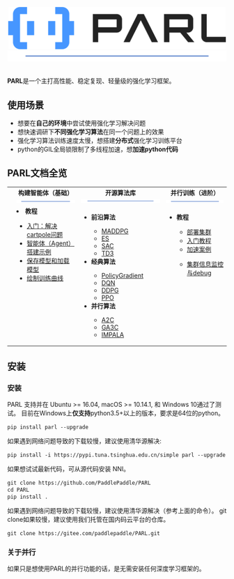 <p align="center">
<img src="../../.github/PARL-logo.png" width="500"/>
<img src="../images/bar.png"/>
</p>

<br>**PARL**是一个主打高性能、稳定复现、轻量级的强化学习框架。<br>


## 使用场景
- 想要在**自己的环境**中尝试使用强化学习解决问题
- 想快速调研下**不同强化学习算法**在同一个问题上的效果
- 强化学习算法训练速度太慢，想搭建**分布式**强化学习训练平台
- python的GIL全局锁限制了多线程加速，想**加速python代码**


## PARL文档全览
<table>
  <tbody>
    <tr align="center" valign="bottom">
    <td>
      </td>
      <td>
        <b>构建智能体（基础）</b>
        <img src="../images/bar.png"/>
      </td>
      <td>
        <b>开源算法库</b>
        <img src="../images/bar.png"/>
      </td>
      <td>
        <b>并行训练（进阶）</b>
        <img src="../images/bar.png"/>
      </td>
    </tr>
    </tr>
    <tr valign="top">
    <td align="center" valign="middle">
      </td>
      <td>
        <li><b>教程</b></li>
            <ul>
          <li><a href="docs/zh_CN/Tuner/BuiltinTuner.md#BOHB">入门：解决cartpole问题</a></li>
          <li><a href="docs/zh_CN/Tuner/BuiltinTuner.md#BOHB">智能体（Agent）搭建示例</a></li>
          <li><a href="docs/zh_CN/Tuner/BuiltinTuner.md#BOHB">保存模型和加载模型</a></li>
          <li><a href="docs/zh_CN/Tuner/BuiltinTuner.md#BOHB">绘制训练曲线</a></li>
            </ul>
        </ul>
      </ul>
      </td>
      <td align="left" >
        <ul>
          <li><b>前沿算法</b></li>
            <ul>
              <li><a href="docs/zh_CN/Tuner/BuiltinTuner.md#BOHB">MADDPG</a></li>
              <li><a href="docs/zh_CN/Tuner/BuiltinTuner.md#TPE">ES</a></li>
              <li><a href="docs/zh_CN/Tuner/BuiltinTuner.md#TPE">SAC</a></li>
              <li><a href="docs/zh_CN/Tuner/BuiltinTuner.md#TPE">TD3</a></li>
            </ul>
          <li><b>经典算法</b></li>
            <ul>
              <li><a href="docs/zh_CN/Tuner/BuiltinTuner.md#BOHB">PolicyGradient</a></li>
              <li><a href="docs/zh_CN/Tuner/BuiltinTuner.md#TPE">DQN</a></li>
            <li><a href="docs/zh_CN/Tuner/BuiltinTuner.md#SMAC">DDPG</a></li>
            <li><a href="docs/zh_CN/Tuner/BuiltinTuner.md#MetisTuner">PPO</a></li>
            </ul>
          <li><b>并行算法</b></li>
            <ul>
              <li><a href="docs/zh_CN/Tuner/BuiltinTuner.md#BOHB">A2C</a></li>
              <li><a href="docs/zh_CN/Tuner/BuiltinTuner.md#TPE">GA3C</a></li>
            <li><a href="docs/zh_CN/Tuner/BuiltinTuner.md#SMAC">IMPALA</a></li>
            </ul>
        </ul>
      </td>
      <td>
      <ul>
        <li><b>教程</b></li>
            <ul><li><a href="docs/zh_CN/TrainingService/PaiMode.md">部署集群</a></li>
            <li><a href="docs/zh_CN/TrainingService/KubeflowMode.md">入门教程</a></li>
            <li><a href="docs/zh_CN/TrainingService/FrameworkControllerMode.md">加速案例</a></li>
            </ul>
            <ul><li><a href="docs/zh_CN/TrainingService/DLTSMode.md">集群信息监控与debug</a></li>        
      </ul>
      </td>
    </tr>
  </tbody>
  
</table>

## **安装**

### **安装**
PARL 支持并在 Ubuntu >= 16.04, macOS >= 10.14.1, 和 Windows 10通过了测试。 目前在Windows上**仅支持**python3.5+以上的版本，要求是64位的python。

```shell
pip install parl --upgrade
```
如果遇到网络问题导致的下载较慢，建议使用清华源解决:
```shell
pip install -i https://pypi.tuna.tsinghua.edu.cn/simple parl --upgrade
```

如果想试试最新代码，可从源代码安装 NNI。
```shell
git clone https://github.com/PaddlePaddle/PARL
cd PARL
pip install .
```
如果遇到网络问题导致的下载较慢，建议使用清华源解决（参考上面的命令）。
git clone如果较慢，建议使用我们托管在国内码云平台的仓库。
```shell
git clone https://gitee.com/paddlepaddle/PARL.git
```

### **关于并行**

如果只是想使用PARL的并行功能的话，是无需安装任何深度学习框架的。